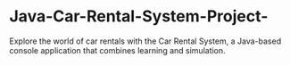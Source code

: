 # Java-Car-Rental-System-Project-
Explore the world of car rentals with the Car Rental System, a Java-based console application that combines learning and simulation.
